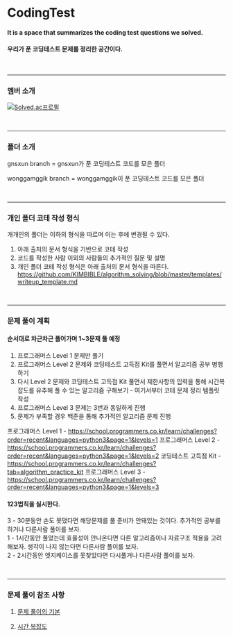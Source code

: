 # CodingTest

#### It is a space that summarizes the coding test questions we solved.
#### 우리가 푼 코딩테스트 문제를 정리한 공간이다.

<br>

---------------------------------------
### 멤버 소개
[![Solved.ac프로필](http://mazassumnida.wtf/api/v2/generate_badge?boj=wonggamggik)](https://solved.ac/wonggamggik)

<br>

---------------------------------------
### 폴더 소개
gnsxun branch = gnsxun가 푼 코딩테스트 코드를 모은 폴더

wonggamggik branch = wonggamggik이 푼 코딩테스트 코드를 모은 폴더

<br>

---------------------------------------

### 개인 폴더 코테 작성 형식
개개인의 폴더는 이하의 형식을 따르며 이는 후에 변경될 수 있다.
1. 아래 출처의 문서 형식을 기반으로 코테 작성
2. 코드를 작성한 사람 이외의 사람들의 추가적인 질문 및 설명
3. 개인 폴더 코테 작성 형식은 아래 출처의 문서 형식을 따른다.
    https://github.com/KIMBIBLE/algorithm_solving/blob/master/templates/writeup_template.md
   
<br>

---------------------------------------

### 문제 풀이 계획
#### 순서대로 차근차근 풀어가며 1~3문제 풀 예정 
1. 프로그래머스 Level 1 문제만 풀기
2. 프로그래머스 Level 2 문제와 코딩테스트 고득점 Kit를 풀면서 알고리즘 공부 병행하기
3. 다시 Level 2 문제와 코딩테스트 고득점 Kit 풀면서 제한사항의 입력을 통해 시간복잡도를 유추해 풀 수 있는 알고리즘 구해보기 - 여기서부터 코테 문제 정리 템플릿 작성
4. 프로그래머스 Level 3 문제는 3번과 동일하게 진행
5. 문제가 부족할 경우 백준을 통해 추가적인 알고리즘 문제 진행

  
프로그래머스 Level 1 - https://school.programmers.co.kr/learn/challenges?order=recent&languages=python3&page=1&levels=1
프로그래머스 Level 2 - https://school.programmers.co.kr/learn/challenges?order=recent&languages=python3&page=1&levels=2
코딩테스트 고득점 Kit - https://school.programmers.co.kr/learn/challenges?tab=algorithm_practice_kit
프로그래머스 Level 3 - https://school.programmers.co.kr/learn/challenges?order=recent&languages=python3&page=1&levels=3
    
  
#### 123법칙을 실시한다.  
3 - 30분동안 손도 못댔다면 해당문제를 풀 준비가 안돼있는 것이다. 추가적인 공부를 하거나 다른사람 풀이를 보자.  
1 - 1시간동안 풀었는데 효율성이 안나온다면 다른 알고리즘이나 자료구조 적용을 고려해보자. 생각이 나지 않는다면 다른사람 풀이를 보자.  
2 - 2시간동안 엣지케이스를 못찾았다면 다시풀거나 다른사람 풀이를 보자.  



<br>

---------------------------------------

### 문제 풀이 참조 사항
1. [문제 풀이의 기본](./additional_points/problem_solving.md)

2. [시간 복잡도](./additional_points/time_complexity.md)
